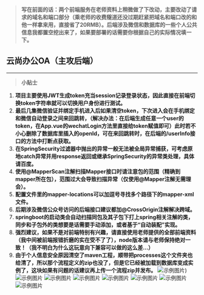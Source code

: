 
> **写在前面的话：两个前端服务在老师资料上稍微做了下改动，主要改动了请求的域名和端口部分（乘老师的收费隧道还没过期赶紧把域名和端口改的和他一样拿来用，直接省了20RMB）。后端涉及微信和数据库的一些个人公共信息我都置空挖出来了，如果要部署的话需要你根据自己的实际情况填一下。**
## 云尚办公OA（主攻后端）
***
> **小贴士**
1. **项目主要使用JWT生成token充当session记录登录状态，因此直接在前端切换token字符串就可以切换用户身份进行测试。**  
2. **最后几集微信验证并绑定手机进入后如果清空token，下次进入会在手机绑定和微信自动登录之间来回跳转，（解决办法：在后端生成任意一个user的token，在App.vue的wechatLogin方法里直接给token赋值即可）此时若不小心删除了数据库里插入的openId，可在来回跳转时，在后端的/userInfo接口的方法中打断点获取。**
3. **在SpringSecurity过滤器中抛出的异常一般无法被全局异常捕获，可考虑原地catch异常并用response返回或继承SpringSecurity的异常类处理，具体请百度。**
4. **使用@MapperScan注解扫描Mapper接口时请注意包的范围（精确到mapper所在包），范围过大会导致扫描异常（仅使用@Mapper注解无需理会）。**
5. **配置文件里的mapper-locations可以加逗号寻找多个路径下的mapper-xml文件。**
6. **后期涉及微信公众号访问的后端接口建议都加@CrossOrigin注解解决跨域。**
7. **springboot的启动类会自动扫描同包及其子包下打上spring相关注解的类，同步和子包外的类想要是话需要手动添加，或者基于“自动装配”实现。**
8. **强烈建议，如果不是对前端特别有兴趣，请直接使用老师提供的全部前端资料（我中间被前端报错折磨的实在受不了了），node版本请与老师保持绝对一致！（我不明白为什么这玩意向下兼容可以做的这么差...）**
9. **由于个人信息安全原因清空了maven工程，顺带把processes这个文件夹也给清了，所以那个流程定义的zip也没了，但是它已经被加载到数据库变成实例了，这块如果有问题的话建议再上传一个流程zip并发布。**
![示例图片](https://github.com/DragonLog/YSBG-OA/blob/main/pictureForExample/show1.jpg))
![示例图片](https://github.com/DragonLog/YSBG-OA/blob/main/pictureForExample/show2.jpg)
![示例图片](https://github.com/DragonLog/YSBG-OA/blob/main/pictureForExample/show3.jpg)
![示例图片](https://github.com/DragonLog/YSBG-OA/blob/main/pictureForExample/show4.jpg)
![示例图片](https://github.com/DragonLog/YSBG-OA/blob/main/pictureForExample/show5.jpg)
![示例图片](https://github.com/DragonLog/YSBG-OA/blob/main/pictureForExample/show6.jpg)
![示例图片](https://github.com/DragonLog/YSBG-OA/blob/main/pictureForExample/show7.jpg)
![示例图片](https://github.com/DragonLog/YSBG-OA/blob/main/pictureForExample/show8.jpg)
